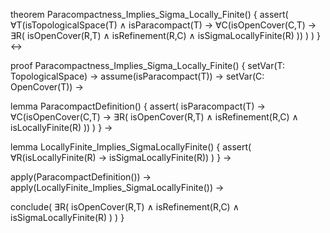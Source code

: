 theorem Paracompactness_Implies_Sigma_Locally_Finite() {
  assert(
    ∀T(isTopologicalSpace(T) ∧ isParacompact(T) →
      ∀C(isOpenCover(C,T) → ∃R(
        isOpenCover(R,T) ∧ 
        isRefinement(R,C) ∧ 
        isSigmaLocallyFinite(R)
      ))
    )
  )
} ↔

proof Paracompactness_Implies_Sigma_Locally_Finite() {
  setVar(T: TopologicalSpace) →
  assume(isParacompact(T)) →
  setVar(C: OpenCover(T)) →
  
  lemma ParacompactDefinition() {
    assert(
      isParacompact(T) →
      ∀C(isOpenCover(C,T) → ∃R(
        isOpenCover(R,T) ∧
        isRefinement(R,C) ∧
        isLocallyFinite(R)
      ))
    )
  } →

  lemma LocallyFinite_Implies_SigmaLocallyFinite() {
    assert(
      ∀R(isLocallyFinite(R) → isSigmaLocallyFinite(R))
    )
  } →

  apply(ParacompactDefinition()) →
  apply(LocallyFinite_Implies_SigmaLocallyFinite()) →
  
  conclude(
    ∃R(
      isOpenCover(R,T) ∧
      isRefinement(R,C) ∧
      isSigmaLocallyFinite(R)
    )
  )
}